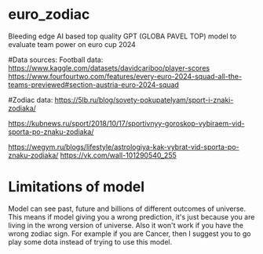 # euro_zodiac
Bleeding edge AI based top quality GPT (GLOBA PAVEL TOP) model to evaluate team power on euro cup 2024


#Data sources:
Football data:
https://www.kaggle.com/datasets/davidcariboo/player-scores
https://www.fourfourtwo.com/features/every-euro-2024-squad-all-the-teams-previewed#section-austria-euro-2024-squad

#Zodiac data:
https://5lb.ru/blog/sovety-pokupatelyam/sport-i-znaki-zodiaka/

https://kubnews.ru/sport/2018/10/17/sportivnyy-goroskop-vybiraem-vid-sporta-po-znaku-zodiaka/

https://wegym.ru/blogs/lifestyle/astrologiya-kak-vybrat-vid-sporta-po-znaku-zodiaka/
https://vk.com/wall-101290540_255

# Limitations of model 
Model can see past, future and billions of different outcomes of universe. This means if model giving you a wrong prediction, it's just because you are living in the wrong version of universe. Also it won't work if you have the wrong zodiac sign. For example if you are Cancer, then I suggest you to go play some dota instead of trying to use this model.
